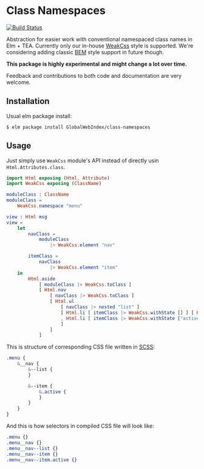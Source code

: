 # Class Namespaces

[![Build Status](https://travis-ci.org/GlobalWebIndex/class-namespaces.svg?branch=master)](https://travis-ci.org/GlobalWebIndex/class-namespaces)

Abstraction for easier work with conventional namespaced class names in Elm + TEA.
Currently only our in-house [WeakCss](https://github.com/GlobalWebIndex/weak-css) style is supported.
We're considering adding classic [BEM](http://getbem.com/) style support in future though.

**This package is highly experimental and might change a lot over time.**

Feedback and contributions to both code and documentation are very welcome.

## Installation

Usual elm package install:

```
$ elm package install GlobalWebIndex/class-namespaces
```

## Usage

Just simply use `WeakCss` module's API instead of directly usin `Html.Attributes.class`.

```elm
import Html exposing (Html, Attribute)
import WeakCss exposing (ClassName)

moduleClass : ClassName
moduleClass =
    WeakCss.namespace "menu"

view : Html msg
view =
    let
        navClass =
            moduleClass
                |> WeakCss.element "nav"

        itemClass =
            navClass
                |> WeakCss.element "item"
    in
        Html.aside
            [ moduleClass |> WeakCss.toClass ]
            [ Html.nav
                [ navClass |> WeakCss.toClass ]
                [ Html.ul
                    [ navClass |> nested "list" ]
                    [ Html.li [ itemClass |> WeakCss.withState [] ] [ Html.text "first item"]
                    , Html.li [ itemClass |> WeakCss.withState ["active"] ] [ Html.text "second active item"]
                    ]
                ]
            ]
```

This is structure of corresponding CSS file written in [SCSS](http://sass-lang.com/):

```scss
.menu {
    &__nav {
        &--list {
        }

        &--item {
            &.active {
            }
        }
    }
}
```

And this is how selectors in compiled CSS file will look like:

```css
.menu {}
.menu__nav {}
.menu__nav--list {}
.menu__nav--item {}
.menu__nav--item.active {}
```
